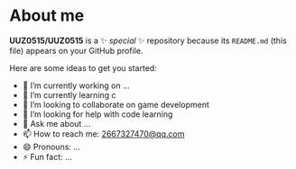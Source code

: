 # About me


**UUZ0515/UUZ0515** is a ✨ _special_ ✨ repository because its `README.md` (this file) appears on your GitHub profile.

Here are some ideas to get you started:

- 🔭 I’m currently working on ...
- 🌱 I’m currently learning c
- 👯 I’m looking to collaborate on game development
- 🤔 I’m looking for help with code learning
- 💬 Ask me about ...
- 📫 How to reach me: 2667327470@qq.com
- 😄 Pronouns: ...
- ⚡ Fun fact: ...

